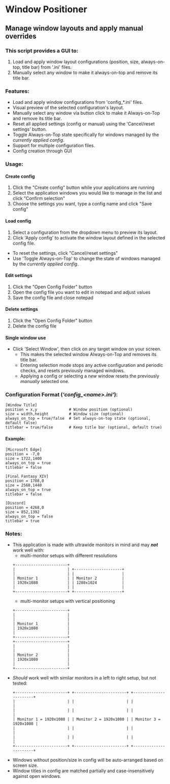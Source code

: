 # Window Positioner

## Manage window layouts and apply manual overrides

### This script provides a GUI to:
1. Load and apply window layout configurations (position, size, always-on-top, title bar)
   from '.ini' files.
2. Manually select any window to make it always-on-top and remove its title bar.

### Features:
- Load and apply window configurations from 'config_*.ini' files.
- Visual preview of the selected configuration's layout.
- Manually select any window via button click to make it Always-on-Top and remove its title bar.
- Reset all applied settings (config or manual) using the 'Cancel/reset settings' button.
- Toggle Always-on-Top state specifically for windows managed by the *currently applied config*.
- Support for multiple configuration files.
- Config creation through GUI

### Usage:
#### Create config
1. Click the "Create config" button while your applications are running
2. Select the application windows you would like to manage in the list and click "Confirm selection"
3. Choose the settings you want, type a config name and click "Save config"

#### Load config
1. Select a configuration from the dropdown menu to preview its layout.
2. Click 'Apply config' to activate the window layout defined in the selected config file.
- To reset the settings, click "Cancel/reset settings"
- Use 'Toggle Always-on-Top' to change the state of windows managed by the *currently applied config*.

#### Edit settings
1. Click the "Open Config Folder" button
2. Open the config file you want to edit in notepad and adjust values
3. Save the config file and close notepad

#### Delete settings
1. Click the "Open Config Folder" button
2. Delete the config file

#### Single window use
- Click 'Select Window', then click on any target window on your screen.
   - This makes the selected window Always-on-Top and removes its title bar.
   - Entering selection mode stops any active configuration and periodic checks, and resets previously managed windows.
   - Applying a config or selecting a *new* window resets the previously *manually* selected one.

### Configuration Format (***'config_\<name\>.ini'***):
```
[Window Title]
position = x,y              # Window position (optional)
size = width,height         # Window size (optional)
always_on_top = true/false  # Set always-on-top state (optional, default false)
titlebar = true/false       # Keep title bar (optional, default true)
```
#### Example:
```
[Microsoft Edge]
position = -7,0
size = 1722,1400
always_on_top = true
titlebar = false

[Final Fantasy XIV]
position = 1708,0
size = 2560,1440
always_on_top = true
titlebar = false

[Discord]
position = 4268,0
size = 852,1392
always_on_top = false
titlebar = true
```

### Notes:
- This application is made with ultrawide monitors in mind and may ***not*** work well with:
   - multi-monitor setups with different resolutions
   ```
   +-----------------------+ 
   |                       | +---------------------+
   |                       | |                     |
   | Monitor 1             | | Monitor 2           |
   | 1920x1080             | | 1280x1024           |
   |                       | |                     |
   +-----------------------+ +---------------------+
   ```
   - multi-monitor setups with vertical positioning
   ```
   +-----------------------+ 
   |                       |
   |                       |
   | Monitor 1             |
   | 1920x1080             |
   |                       |
   +-----------------------+
   +-----------------------+ 
   |                       |
   |                       |
   | Monitor 2             |
   | 1920x1080             |
   |                       |
   +-----------------------+
   ```
- *Should* work well with similar monitors in a left to right setup, but not tested:
   ```
   +-----------------------+ +-----------------------+ +-----------------------+
   |                       | |                       | |                       |
   |                       | |                       | |                       |
   | Monitor 1 = 1920x1080 | | Monitor 2 = 1920x1080 | | Monitor 3 = 1920x1080 |
   |                       | |                       | |                       |
   |                       | |                       | |                       |
   +-----------------------+ +-----------------------+ +-----------------------+
   ```
- Windows without position/size in config will be auto-arranged based on screen size.
- Window titles in config are matched partially and case-insensitively against open windows.
